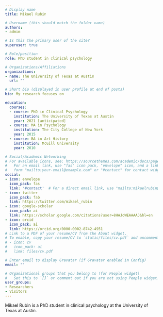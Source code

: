 ```yaml
---
# Display name
title: Mikael Rubin

# Username (this should match the folder name)
authors:
- admin

# Is this the primary user of the site?
superuser: true

# Role/position
role: PhD student in clinical psychology

# Organizations/Affiliations
organizations:
- name: The University of Texas at Austin
  url: ""

# Short bio (displayed in user profile at end of posts)
bio: My research focuses on 

education:
  courses:
  - course: PhD in Clinical Psychology
    institution: The University of Texas at Austin
    year: 2021 [anticipated]
  - course: MA in Psychology
    institution: The City College of New York
    year: 2015
  - course: BA in Art History
    institution: McGill University
    year: 2010

# Social/Academic Networking
# For available icons, see: https://sourcethemes.com/academic/docs/page-builder/#icons
#   For an email link, use "fas" icon pack, "envelope" icon, and a link in the
#   form "mailto:your-email@example.com" or "#contact" for contact widget.
social:
- icon: envelope
  icon_pack: fas
  link: '#contact'  # For a direct email link, use "mailto:mikaelrubin@utexas.edu".
- icon: twitter
  icon_pack: fab
  link: https://twitter.com/mikael_rubin
- icon: google-scholar
  icon_pack: ai
  link: https://scholar.google.com/citations?user=8HAJoWEAAAAJ&hl=en
- icon: orcid
  icon_pack: ai
  link: https://orcid.org/0000-0002-8742-4951
# Link to a PDF of your resume/CV from the About widget.
# To enable, copy your resume/CV to `static/files/cv.pdf` and uncomment the lines below.
# - icon: cv
#   icon_pack: ai
#   link: files/cv.pdf

# Enter email to display Gravatar (if Gravatar enabled in Config)
email: ""

# Organizational groups that you belong to (for People widget)
#   Set this to `[]` or comment out if you are not using People widget.
user_groups:
- Researchers
- Visitors
---
```


Mikael Rubin is a PhD student in clinical psychology at the University of Texas at Austin.
